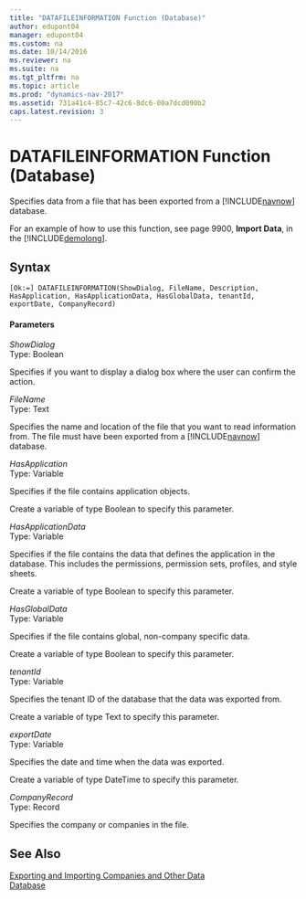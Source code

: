 ```yaml
---
title: "DATAFILEINFORMATION Function (Database)"
author: edupont04
manager: edupont04
ms.custom: na
ms.date: 10/14/2016
ms.reviewer: na
ms.suite: na
ms.tgt_pltfrm: na
ms.topic: article
ms.prod: "dynamics-nav-2017"
ms.assetid: 731a41c4-85c7-42c6-8dc6-00a7dcd090b2
caps.latest.revision: 3
---
```

# DATAFILEINFORMATION Function (Database)
Specifies data from a file that has been exported from a [!INCLUDE[navnow](includes/navnow_md.md)] database.  

 For an example of how to use this function, see page 9900, **Import Data**, in the [!INCLUDE[demolong](includes/demolong_md.md)].  

## Syntax  

```  
[Ok:=] DATAFILEINFORMATION(ShowDialog, FileName, Description, HasApplication, HasApplicationData, HasGlobalData, tenantId, exportDate, CompanyRecord)  
```  

#### Parameters  
 *ShowDialog*  
 Type: Boolean  

 Specifies if you want to display a dialog box where the user can confirm the action.  

 *FileName*  
 Type: Text  

 Specifies the name and location of the file that you want to read information from. The file must have been exported from a [!INCLUDE[navnow](includes/navnow_md.md)] database.  

 *HasApplication*  
 Type: Variable  

 Specifies if the file contains application objects.  

 Create a variable of type Boolean to specify this parameter.  

 *HasApplicationData*  
 Type: Variable  

 Specifies if the file contains the data that defines the application in the database. This includes the permissions, permission sets, profiles, and style sheets.  

 Create a variable of type Boolean to specify this parameter.  

 *HasGlobalData*  
 Type: Variable  

 Specifies if the file contains global, non-company specific data.  

 Create a variable of type Boolean to specify this parameter.  

 *tenantId*  
 Type: Variable  

 Specifies the tenant ID of the database that the data was exported from.  

 Create a variable of type Text to specify this parameter.  

 *exportDate*  
 Type: Variable  

 Specifies the date and time when the data was exported.  

 Create a variable of type DateTime to specify this parameter.  

 *CompanyRecord*  
 Type: Record  

 Specifies the company or companies in the file.  

## See Also  
[Exporting and Importing Companies and Other Data](Exporting-and-Importing-Companies-and-Other-Data.md)  
[Database](Database.md)  
